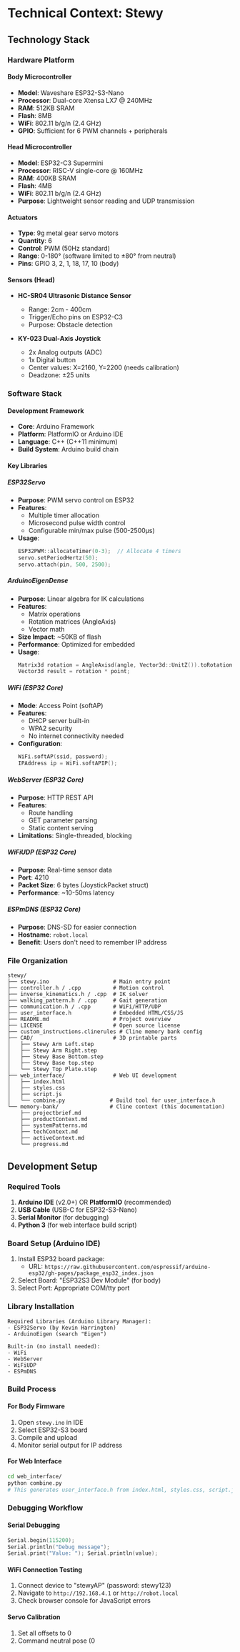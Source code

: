 # Technical Context: Stewy

## Technology Stack

### Hardware Platform

#### Body Microcontroller
- **Model**: Waveshare ESP32-S3-Nano
- **Processor**: Dual-core Xtensa LX7 @ 240MHz
- **RAM**: 512KB SRAM
- **Flash**: 8MB
- **WiFi**: 802.11 b/g/n (2.4 GHz)
- **GPIO**: Sufficient for 6 PWM channels + peripherals

#### Head Microcontroller
- **Model**: ESP32-C3 Supermini
- **Processor**: RISC-V single-core @ 160MHz
- **RAM**: 400KB SRAM
- **Flash**: 4MB
- **WiFi**: 802.11 b/g/n (2.4 GHz)
- **Purpose**: Lightweight sensor reading and UDP transmission

#### Actuators
- **Type**: 9g metal gear servo motors
- **Quantity**: 6
- **Control**: PWM (50Hz standard)
- **Range**: 0-180° (software limited to ±80° from neutral)
- **Pins**: GPIO 3, 2, 1, 18, 17, 10 (body)

#### Sensors (Head)
- **HC-SR04 Ultrasonic Distance Sensor**
  - Range: 2cm - 400cm
  - Trigger/Echo pins on ESP32-C3
  - Purpose: Obstacle detection
  
- **KY-023 Dual-Axis Joystick**
  - 2x Analog outputs (ADC)
  - 1x Digital button
  - Center values: X=2160, Y=2200 (needs calibration)
  - Deadzone: ±25 units

### Software Stack

#### Development Framework
- **Core**: Arduino Framework
- **Platform**: PlatformIO or Arduino IDE
- **Language**: C++ (C++11 minimum)
- **Build System**: Arduino build chain

#### Key Libraries

##### ESP32Servo
- **Purpose**: PWM servo control on ESP32
- **Features**: 
  - Multiple timer allocation
  - Microsecond pulse width control
  - Configurable min/max pulse (500-2500μs)
- **Usage**: 
  ```cpp
  ESP32PWM::allocateTimer(0-3);  // Allocate 4 timers
  servo.setPeriodHertz(50);
  servo.attach(pin, 500, 2500);
  ```

##### ArduinoEigenDense
- **Purpose**: Linear algebra for IK calculations
- **Features**:
  - Matrix operations
  - Rotation matrices (AngleAxis)
  - Vector math
- **Size Impact**: ~50KB of flash
- **Performance**: Optimized for embedded
- **Usage**:
  ```cpp
  Matrix3d rotation = AngleAxisd(angle, Vector3d::UnitZ()).toRotationMatrix();
  Vector3d result = rotation * point;
  ```

##### WiFi (ESP32 Core)
- **Mode**: Access Point (softAP)
- **Features**:
  - DHCP server built-in
  - WPA2 security
  - No internet connectivity needed
- **Configuration**:
  ```cpp
  WiFi.softAP(ssid, password);
  IPAddress ip = WiFi.softAPIP();
  ```

##### WebServer (ESP32 Core)
- **Purpose**: HTTP REST API
- **Features**:
  - Route handling
  - GET parameter parsing
  - Static content serving
- **Limitations**: Single-threaded, blocking

##### WiFiUDP (ESP32 Core)
- **Purpose**: Real-time sensor data
- **Port**: 4210
- **Packet Size**: 6 bytes (JoystickPacket struct)
- **Performance**: ~10-50ms latency

##### ESPmDNS (ESP32 Core)
- **Purpose**: DNS-SD for easier connection
- **Hostname**: `robot.local`
- **Benefit**: Users don't need to remember IP address

### File Organization

```
stewy/
├── stewy.ino                    # Main entry point
├── controller.h / .cpp          # Motion control
├── inverse_kinematics.h / .cpp  # IK solver
├── walking_pattern.h / .cpp     # Gait generation
├── communication.h / .cpp       # WiFi/HTTP/UDP
├── user_interface.h             # Embedded HTML/CSS/JS
├── README.md                    # Project overview
├── LICENSE                      # Open source license
├── custom_instructions.clinerules # Cline memory bank config
├── CAD/                         # 3D printable parts
│   ├── Stewy Arm Left.step
│   ├── Stewy Arm Right.step
│   ├── Stewy Base Bottom.step
│   ├── Stewy Base top.step
│   └── Stewy Top Plate.step
├── web_interface/               # Web UI development
│   ├── index.html
│   ├── styles.css
│   ├── script.js
│   └── combine.py              # Build tool for user_interface.h
└── memory-bank/                # Cline context (this documentation)
    ├── projectbrief.md
    ├── productContext.md
    ├── systemPatterns.md
    ├── techContext.md
    ├── activeContext.md
    └── progress.md
```

## Development Setup

### Required Tools
1. **Arduino IDE** (v2.0+) OR **PlatformIO** (recommended)
2. **USB Cable** (USB-C for ESP32-S3-Nano)
3. **Serial Monitor** (for debugging)
4. **Python 3** (for web interface build script)

### Board Setup (Arduino IDE)
1. Install ESP32 board package:
   - URL: `https://raw.githubusercontent.com/espressif/arduino-esp32/gh-pages/package_esp32_index.json`
2. Select Board: "ESP32S3 Dev Module" (for body)
3. Select Port: Appropriate COM/tty port

### Library Installation
```
Required Libraries (Arduino Library Manager):
- ESP32Servo (by Kevin Harrington)
- ArduinoEigen (search "Eigen")

Built-in (no install needed):
- WiFi
- WebServer
- WiFiUDP
- ESPmDNS
```

### Build Process

#### For Body Firmware
1. Open `stewy.ino` in IDE
2. Select ESP32-S3 board
3. Compile and upload
4. Monitor serial output for IP address

#### For Web Interface
```bash
cd web_interface/
python combine.py
# This generates user_interface.h from index.html, styles.css, script.js
```

### Debugging Workflow

#### Serial Debugging
```cpp
Serial.begin(115200);
Serial.println("Debug message");
Serial.print("Value: "); Serial.println(value);
```

#### WiFi Connection Testing
1. Connect device to "stewyAP" (password: stewy123)
2. Navigate to `http://192.168.4.1` or `http://robot.local`
3. Check browser console for JavaScript errors

#### Servo Calibration
1. Set all offsets to 0
2. Command neutral pose (0
